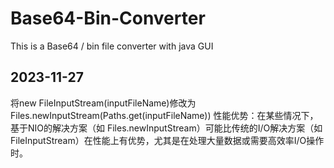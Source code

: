 # Base64-Bin-Converter
This is a Base64 / bin file converter with java GUI


## 2023-11-27
将new FileInputStream(inputFileName)修改为Files.newInputStream(Paths.get(inputFileName))
性能优势：在某些情况下，基于NIO的解决方案（如 Files.newInputStream）可能比传统的I/O解决方案（如 FileInputStream）在性能上有优势，尤其是在处理大量数据或需要高效率I/O操作时。
